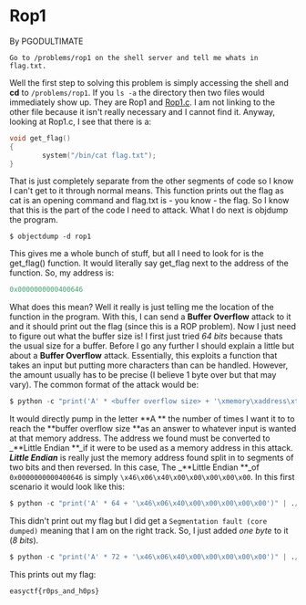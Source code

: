 # Rop1

By PGODULTIMATE

```asciidoc
Go to /problems/rop1 on the shell server and tell me whats in flag.txt.
```

Well the first step to solving this problem is simply accessing the shell and **cd** to `/problems/rop1`. If you `ls -a` the directory then two files would immediately show up. They are Rop1 and [Rop1.c](https://github.com/goelp14/EasyCTF-Writeups-2018-Final/blob/master/rop1.c). I am not linking to the other file because it isn't really necessary and I cannot find it. Anyway, looking at Rop1.c, I see that there is a:

```c
void get_flag()
{
        system("/bin/cat flag.txt");
}
```

That is just completely separate from the other segments of code so I know I can't get to it through normal means. This function prints out the flag as cat is an opening command and flag.txt is - you know - the flag. So I know that this is the part of the code I need to attack. What I do next is objdump the program.

```asciidoc
$ objectdump -d rop1
```

This gives me a whole bunch of stuff, but all I need to look for is the get\_flag\(\) function. It would literally say get\_flag next to the address of the function. So, my address is:

```py
0x0000000000400646
```

What does this mean? Well it really is just telling me the location of the function in the program. With this, I can send a **Buffer Overflow** attack to it and it should print out the flag \(since this is a ROP problem\). Now I just need to figure out what the buffer size is! I first just tried _64 bits_ because thats the usual size for a buffer. Before I go any further I should explain a little but about a **Buffer Overflow** attack. Essentially, this exploits a function that takes an input but putting more characters than can be handled. However, the amount usually has to be precise \(I believe 1 byte over but that may vary\). The common format of the attack would be:

```py
$ python -c "print('A' * <buffer overflow size> + '\xmemory\xaddress\xto\xexploit')" | ./<file>
```

It would directly pump in the letter **A ** the number of times I want it to to reach the **buffer overflow size **as an answer to whatever input is wanted at that memory address. The address we found must be converted to _**Little Endian **\_if it were to be used as a memory address in this attack. _**Little Endian**_ is really just the memory address found split in to segments of two bits and then reversed. In this case, The _**Little Endian **\_of `0x0000000000400646` is simply `\x46\x06\x40\x00\x00\x00\x00\x00`. In this first scenario it would look like this:

```py
$ python -c "print('A' * 64 + '\x46\x06\x40\x00\x00\x00\x00\x00')" | ./rop1
```

This didn't print out my flag but I did get a `Segmentation fault (core dumped)` meaning that I am on the right track. So, I just added _one byte_ to it \(_8 bits_\).

```py
$ python -c "print('A' * 72 + '\x46\x06\x40\x00\x00\x00\x00\x00')" | ./rop1
```

This prints out my flag:

```asciidoc
easyctf{r0ps_and_h0ps}
```



